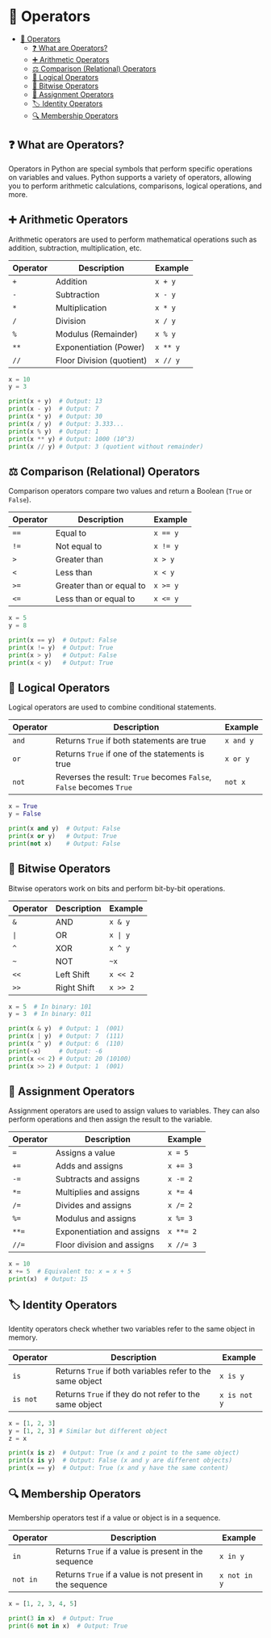 # 📘 Operators

- [📘 Operators](#-operators)
  - [❓ What are Operators?](#-what-are-operators)
  - [➕ Arithmetic Operators](#-arithmetic-operators)
  - [⚖️ Comparison (Relational) Operators](#️-comparison-relational-operators)
  - [🔄 Logical Operators](#-logical-operators)
  - [🧠 Bitwise Operators](#-bitwise-operators)
  - [💼 Assignment Operators](#-assignment-operators)
  - [🏷️ Identity Operators](#️-identity-operators)
  - [🔍 Membership Operators](#-membership-operators)

## ❓ What are Operators?

Operators in Python are special symbols that perform specific operations on variables and values. Python supports a variety of operators, allowing you to perform arithmetic calculations, comparisons, logical operations, and more.

## ➕ Arithmetic Operators

Arithmetic operators are used to perform mathematical operations such as addition, subtraction, multiplication, etc.

| Operator | Description               | Example        |
|----------|---------------------------|----------------|
| `+`      | Addition                  | `x + y`        |
| `-`      | Subtraction               | `x - y`        |
| `*`      | Multiplication            | `x * y`        |
| `/`      | Division                  | `x / y`        |
| `%`      | Modulus (Remainder)        | `x % y`        |
| `**`     | Exponentiation (Power)     | `x ** y`       |
| `//`     | Floor Division (quotient)  | `x // y`       |

```python
x = 10
y = 3

print(x + y)  # Output: 13
print(x - y)  # Output: 7
print(x * y)  # Output: 30
print(x / y)  # Output: 3.333...
print(x % y)  # Output: 1
print(x ** y) # Output: 1000 (10^3)
print(x // y) # Output: 3 (quotient without remainder)
```

## ⚖️ Comparison (Relational) Operators

Comparison operators compare two values and return a Boolean (`True` or `False`).

| Operator | Description                     | Example  |
|----------|---------------------------------|----------|
| `==`     | Equal to                       | `x == y` |
| `!=`     | Not equal to                   | `x != y` |
| `>`      | Greater than                   | `x > y`  |
| `<`      | Less than                      | `x < y`  |
| `>=`     | Greater than or equal to        | `x >= y` |
| `<=`     | Less than or equal to           | `x <= y` |

```python
x = 5
y = 8

print(x == y)  # Output: False
print(x != y)  # Output: True
print(x > y)   # Output: False
print(x < y)   # Output: True
```

## 🔄 Logical Operators

Logical operators are used to combine conditional statements.

| Operator | Description             | Example          |
|----------|-------------------------|------------------|
| `and`    | Returns `True` if both statements are true | `x and y` |
| `or`     | Returns `True` if one of the statements is true | `x or y`  |
| `not`    | Reverses the result: `True` becomes `False`, `False` becomes `True` | `not x` |

```python
x = True
y = False

print(x and y)  # Output: False
print(x or y)   # Output: True
print(not x)    # Output: False
```

## 🧠 Bitwise Operators

Bitwise operators work on bits and perform bit-by-bit operations.

| Operator | Description               | Example    |
|----------|---------------------------|------------|
| `&`      | AND                       | `x & y`    |
| `\|`     | OR                        | `x \| y`   |
| `^`      | XOR                       | `x ^ y`    |
| `~`      | NOT                       | `~x`       |
| `<<`     | Left Shift                | `x << 2`   |
| `>>`     | Right Shift               | `x >> 2`   |

```python
x = 5  # In binary: 101
y = 3  # In binary: 011

print(x & y)  # Output: 1  (001)
print(x | y)  # Output: 7  (111)
print(x ^ y)  # Output: 6  (110)
print(~x)     # Output: -6
print(x << 2) # Output: 20 (10100)
print(x >> 2) # Output: 1  (001)
```

## 💼 Assignment Operators

Assignment operators are used to assign values to variables. They can also perform operations and then assign the result to the variable.

| Operator | Description                 | Example     |
|----------|-----------------------------|-------------|
| `=`      | Assigns a value              | `x = 5`     |
| `+=`     | Adds and assigns             | `x += 3`    |
| `-=`     | Subtracts and assigns        | `x -= 2`    |
| `*=`     | Multiplies and assigns       | `x *= 4`    |
| `/=`     | Divides and assigns          | `x /= 2`    |
| `%=`     | Modulus and assigns          | `x %= 3`    |
| `**=`    | Exponentiation and assigns   | `x **= 2`   |
| `//=`    | Floor division and assigns   | `x //= 3`   |

```python
x = 10
x += 5  # Equivalent to: x = x + 5
print(x)  # Output: 15
```

## 🏷️ Identity Operators

Identity operators check whether two variables refer to the same object in memory.

| Operator | Description                | Example        |
|----------|----------------------------|----------------|
| `is`     | Returns `True` if both variables refer to the same object | `x is y` |
| `is not` | Returns `True` if they do not refer to the same object | `x is not y` |

```python
x = [1, 2, 3]
y = [1, 2, 3] # Similar but different object
z = x

print(x is z)  # Output: True (x and z point to the same object)
print(x is y)  # Output: False (x and y are different objects)
print(x == y)  # Output: True (x and y have the same content)
```

## 🔍 Membership Operators

Membership operators test if a value or object is in a sequence.

| Operator | Description                  | Example        |
|----------|------------------------------|----------------|
| `in`     | Returns `True` if a value is present in the sequence | `x in y`    |
| `not in` | Returns `True` if a value is not present in the sequence | `x not in y`|

```python
x = [1, 2, 3, 4, 5]

print(3 in x)  # Output: True
print(6 not in x)  # Output: True
```
